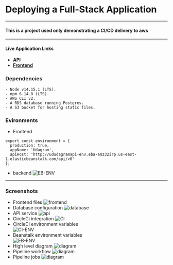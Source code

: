 # Deploying a Full-Stack Application
---
#### This is a project used only demonstrating a CI/CD delivery to aws
---
#### **Live Application Links**
- [**API**](http://ududagramapi-env.eba-amz32irp.us-east-1.elasticbeanstalk.com/)
- [**Frontend**](http://udagram-frontend-321.s3-website-us-east-1.amazonaws.com)
### Dependencies
```
- Node v14.15.1 (LTS).
- npm 6.14.8 (LTS).
- AWS CLI v2.
- A RDS database running Postgres.
- A S3 bucket for hosting static files.
```
### Evironments
- Frontend
```
export const environment = {
  production: true,
  appName: 'Udagram',
  apiHost: 'http://ududagramapi-env.eba-amz32irp.us-east-1.elasticbeanstalk.com/api/v0'
};
```
- backend
![EB-ENV](screenshots/eb-env.png)
---
### Screenshots
- Frontend files 
![frontend](screenshots/s3.png)
- Database configuration 
![database](screenshots/rds.png)
- API service 
![api](screenshots/beanstalk.png)
- CircleCi integration 
![CI](screenshots/circleci.png)
- CircleCi environment variables    
![CI-ENV](screenshots/circleci-env.png)
- Beanstalk environment variables    
![EB-ENV](screenshots/eb-env.png)
- High level diagram
![diagram](screenshots/infrastructure.png)
- Pipeline workflow
![diagram](screenshots/pipeline-workflow.png)
- Pipeline jobs
![diagram](screenshots/pipeline-jobs.png)